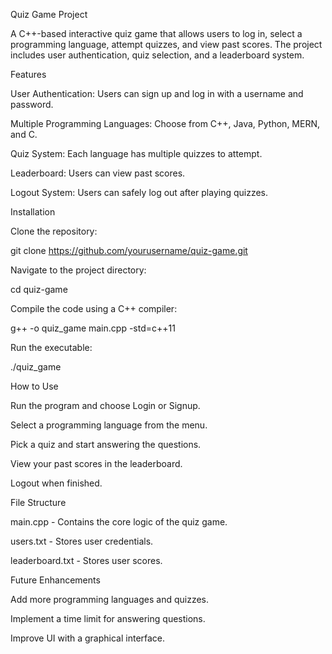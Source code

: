 Quiz Game Project

A C++-based interactive quiz game that allows users to log in, select a programming language, attempt quizzes, and view past scores. The project includes user authentication, quiz selection, and a leaderboard system.

Features

User Authentication: Users can sign up and log in with a username and password.

Multiple Programming Languages: Choose from C++, Java, Python, MERN, and C.

Quiz System: Each language has multiple quizzes to attempt.

Leaderboard: Users can view past scores.

Logout System: Users can safely log out after playing quizzes.

Installation

Clone the repository:

git clone https://github.com/yourusername/quiz-game.git

Navigate to the project directory:

cd quiz-game

Compile the code using a C++ compiler:

g++ -o quiz_game main.cpp -std=c++11

Run the executable:

./quiz_game

How to Use

Run the program and choose Login or Signup.

Select a programming language from the menu.

Pick a quiz and start answering the questions.

View your past scores in the leaderboard.

Logout when finished.

File Structure

main.cpp - Contains the core logic of the quiz game.

users.txt - Stores user credentials.

leaderboard.txt - Stores user scores.

Future Enhancements

Add more programming languages and quizzes.

Implement a time limit for answering questions.

Improve UI with a graphical interface.
